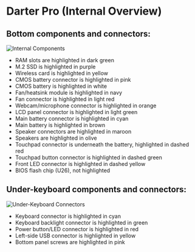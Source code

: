 # Darter Pro (Internal Overview)

## Bottom components and connectors:

![Internal Components](./img/components-highlighted.jpg)

- RAM slots are highlighted in dark green
- M.2 SSD is highlighted in purple
- Wireless card is highlighted in yellow
- CMOS battery connector is highlighted in pink
- CMOS battery is highlighted in white
- Fan/heatsink module is highlighted in navy
- Fan connector is highlighted in light red
- Webcam/microphone connector is highlighted in orange
- LCD panel connector is highlighted in light green
- Main battery connector is highlighted in cyan
- Main battery is highlighted in brown
- Speaker connectors are highlighted in maroon
- Speakers are highlighted in olive
- Touchpad connector is underneath the battery, highlighted in dashed red
- Touchpad button connector is highlighted in dashed green
- Front LED connector is highlighted in dashed yellow
- BIOS flash chip (U26), not highlighted

## Under-keyboard components and connectors:

![Under-Keyboard Connectors](./img/under-keyboard.jpg)

- Keyboard connector is highlighted in cyan
- Keyboard backlight connector is highlighted in green
- Power button/LED connector is highlighted in red
- Left-side USB connector is highlighted in yellow
- Bottom panel screws are highlighted in pink
